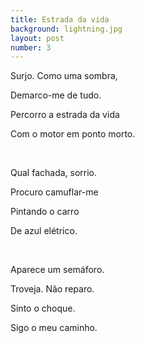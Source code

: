 ```yaml
---
title: Estrada da vida
background: lightning.jpg
layout: post
number: 3
---
```


<p>Surjo. Como uma sombra,</p>
<p>Demarco-me de tudo.</p>
<p>Percorro a estrada da vida</p>
<p>Com o motor em ponto morto.</p>

<br>

<p>Qual fachada, sorrio.</p>
<p>Procuro camuflar-me</p>
<p>Pintando o carro</p>
<p>De azul elétrico.</p>

<br>

<p>Aparece um semáforo.</p>
<p>Troveja. Não reparo.</p>
<p>Sinto o choque.</p>
<p>Sigo o meu caminho.</p>
